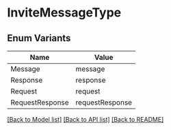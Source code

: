 # InviteMessageType

## Enum Variants

| Name | Value |
|---- | -----|
| Message | message |
| Response | response |
| Request | request |
| RequestResponse | requestResponse |


[[Back to Model list]](../README.md#documentation-for-models) [[Back to API list]](../README.md#documentation-for-api-endpoints) [[Back to README]](../README.md)


